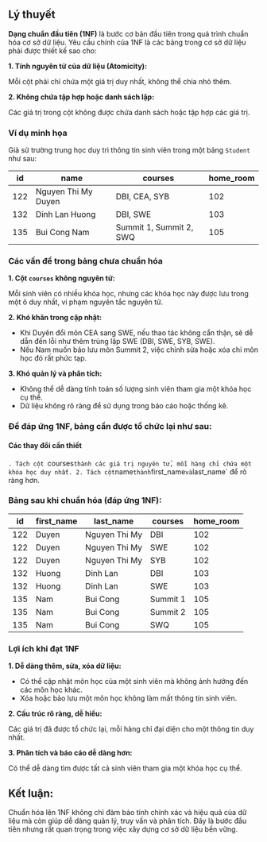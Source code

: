 ## Lý thuyết 
**Dạng chuẩn đầu tiên (1NF)** là bước cơ bản đầu tiên trong quá trình chuẩn hóa cơ sở dữ liệu. Yêu cầu chính của 1NF là các bảng trong cơ sở dữ liệu phải được thiết kế sao cho:

**1. Tính nguyên tử của dữ liệu (Atomicity):**

Mỗi cột phải chỉ chứa một giá trị duy nhất, không thể chia nhỏ thêm.

**2. Không chứa tập hợp hoặc danh sách lặp:**

Các giá trị trong cột không được chứa danh sách hoặc tập hợp các giá trị.

### Ví dụ minh họa
Giả sử trường trung học duy trì thông tin sinh viên trong một bảng `Student` như sau:

| id | name | courses	| home_room | 
|----|------|---------|-----------|
| 122	| Nguyen Thi My Duyen	| DBI, CEA, SYB	| 102 | 
| 132	| Dinh Lan Huong | DBI, SWE | 103 | 
| 135	| Bui Cong Nam | Summit 1, Summit 2, SWQ | 105 | 

### Các vấn đề trong bảng chưa chuẩn hóa
**1. Cột `courses` không nguyên tử:**

Mỗi sinh viên có nhiều khóa học, nhưng các khóa học này được lưu trong một ô duy nhất, vi phạm nguyên tắc nguyên tử.

**2. Khó khăn trong cập nhật:**

- Khi Duyên đổi môn CEA sang SWE, nếu thao tác không cẩn thận, sẽ dễ dẫn đến lỗi như thêm trùng lặp SWE (DBI, SWE, SYB, SWE).
- Nếu Nam muốn bảo lưu môn Summit 2, việc chỉnh sửa hoặc xóa chỉ môn học đó rất phức tạp.

**3. Khó quản lý và phân tích:**

- Không thể dễ dàng tính toán số lượng sinh viên tham gia một khóa học cụ thể.
- Dữ liệu không rõ ràng để sử dụng trong báo cáo hoặc thống kê.

### Để đáp ứng 1NF, bảng cần được tổ chức lại như sau:

#### Các thay đổi cần thiết
`. Tách cột `courses` thành các giá trị nguyên tử, mỗi hàng chỉ chứa một khóa học duy nhất.
2. Tách cột `name` thành `first_name` và `last_name` để rõ ràng hơn.

### Bảng sau khi chuẩn hóa (đáp ứng 1NF):
| id | first_name | last_name | courses	| home_room | 
|----|------------|-----------|---------|-----------|
| 122 | Duyen | Nguyen Thi My | DBI	| 102 | 
| 122 | Duyen | Nguyen Thi My | SWE	| 102 | 
| 122 | Duyen | Nguyen Thi My | SYB	| 102 | 
| 132 | Huong | Dinh Lan | DBI | 103 | 
| 132 | Huong | Dinh Lan | SWE | 103 | 
| 135 | Nam	| Bui Cong | Summit 1 | 105 | 
| 135 | Nam	| Bui Cong | Summit 2 | 105 | 
| 135 | Nam | Bui Cong | SWQ | 105 |

### Lợi ích khi đạt 1NF
**1. Dễ dàng thêm, sửa, xóa dữ liệu:**

- Có thể cập nhật môn học của một sinh viên mà không ảnh hưởng đến các môn học khác.
- Xóa hoặc bảo lưu một môn học không làm mất thông tin sinh viên.

**2. Cấu trúc rõ ràng, dễ hiểu:**

Các giá trị đã được tổ chức lại, mỗi hàng chỉ đại diện cho một thông tin duy nhất.

**3. Phân tích và báo cáo dễ dàng hơn:**

Có thể dễ dàng tìm được tất cả sinh viên tham gia một khóa học cụ thể.

## Kết luận:
Chuẩn hóa lên 1NF không chỉ đảm bảo tính chính xác và hiệu quả của dữ liệu mà còn giúp dễ dàng quản lý, truy vấn và phân tích. Đây là bước đầu tiên nhưng rất quan trọng trong việc xây dựng cơ sở dữ liệu bền vững.
